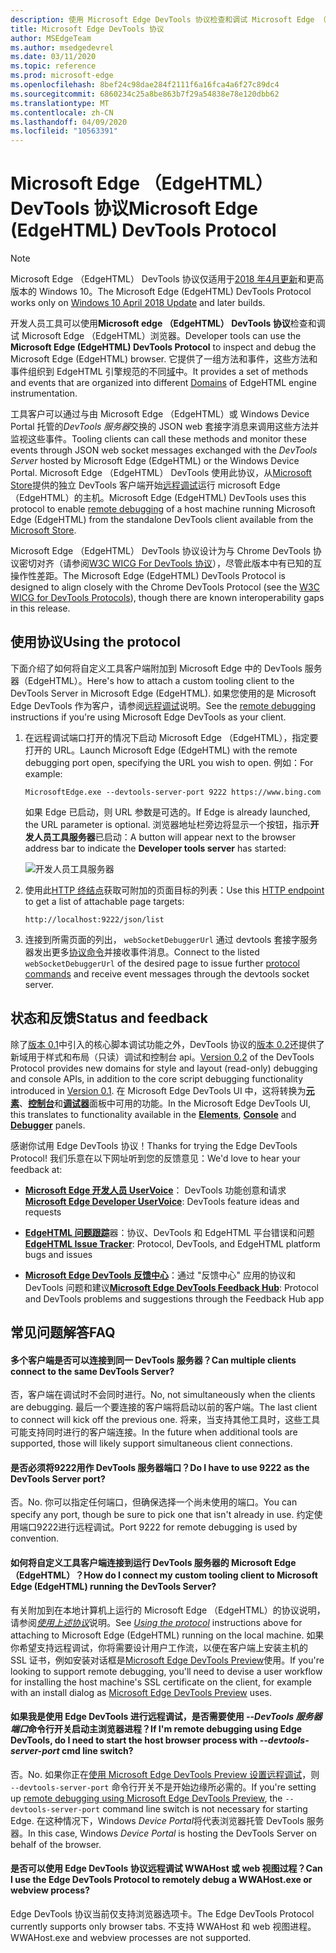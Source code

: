 ```yaml
---
description: 使用 Microsoft Edge DevTools 协议检查和调试 Microsoft Edge （EdgeHTML）浏览器。
title: Microsoft Edge DevTools 协议
author: MSEdgeTeam
ms.author: msedgedevrel
ms.date: 03/11/2020
ms.topic: reference
ms.prod: microsoft-edge
ms.openlocfilehash: 8bef24c98dae284f2111f6a16fca4a6f27c89dc4
ms.sourcegitcommit: 6860234c25a8be863b7f29a54838e78e120dbb62
ms.translationtype: MT
ms.contentlocale: zh-CN
ms.lasthandoff: 04/09/2020
ms.locfileid: "10563391"
---
```

# <span data-ttu-id="15a1f-103">Microsoft Edge （EdgeHTML） DevTools 协议</span><span class="sxs-lookup"><span data-stu-id="15a1f-103">Microsoft Edge (EdgeHTML) DevTools Protocol</span></span>

> [!NOTE]
> <span data-ttu-id="15a1f-104">Microsoft Edge （EdgeHTML） DevTools 协议仅适用于[2018 年4月更新](https://blogs.windows.com/windowsexperience/2018/04/30/how-to-get-the-windows-10-april-2018-update/#5VXkQMU41CJzZPER.97)和更高版本的 Windows 10。</span><span class="sxs-lookup"><span data-stu-id="15a1f-104">The Microsoft Edge (EdgeHTML) DevTools Protocol works only on [Windows 10 April 2018 Update](https://blogs.windows.com/windowsexperience/2018/04/30/how-to-get-the-windows-10-april-2018-update/#5VXkQMU41CJzZPER.97) and later builds.</span></span>

<span data-ttu-id="15a1f-105">开发人员工具可以使用**Microsoft edge （EdgeHTML） DevTools 协议**检查和调试 Microsoft Edge （EdgeHTML）浏览器。</span><span class="sxs-lookup"><span data-stu-id="15a1f-105">Developer tools can use the **Microsoft Edge (EdgeHTML) DevTools Protocol** to inspect and debug the Microsoft Edge (EdgeHTML) browser.</span></span> <span data-ttu-id="15a1f-106">它提供了一组方法和事件，这些方法和事件组织到 EdgeHTML 引擎规范的不同[域](0.2/domains/index.md)中。</span><span class="sxs-lookup"><span data-stu-id="15a1f-106">It provides a set of methods and events that are organized into different [Domains](0.2/domains/index.md) of EdgeHTML engine instrumentation.</span></span>

 <span data-ttu-id="15a1f-107">工具客户可以通过与由 Microsoft Edge （EdgeHTML）或 Windows Device Portal 托管的*DevTools 服务器*交换的 JSON web 套接字消息来调用这些方法并监视这些事件。</span><span class="sxs-lookup"><span data-stu-id="15a1f-107">Tooling clients can call these methods and monitor these events through JSON web socket messages exchanged with the *DevTools Server* hosted by Microsoft Edge (EdgeHTML) or the Windows Device Portal.</span></span> <span data-ttu-id="15a1f-108">Microsoft Edge （EdgeHTML） DevTools 使用此协议，从[Microsoft Store](https://www.microsoft.com/store/p/microsoft-edge-devtools-preview/9mzbfrmz0mnj)提供的独立 DevTools 客户端开始[远程调试](0.2/clients.md#microsoft-edge-devtools-preview)运行 microsoft Edge （EdgeHTML）的主机。</span><span class="sxs-lookup"><span data-stu-id="15a1f-108">Microsoft Edge (EdgeHTML) DevTools uses this protocol to enable [remote debugging](0.2/clients.md#microsoft-edge-devtools-preview) of a host machine running Microsoft Edge (EdgeHTML) from the standalone DevTools client available from the [Microsoft Store](https://www.microsoft.com/store/p/microsoft-edge-devtools-preview/9mzbfrmz0mnj).</span></span>

<span data-ttu-id="15a1f-109">Microsoft Edge （EdgeHTML） DevTools 协议设计为与 Chrome DevTools 协议密切对齐（请参阅[W3C WICG For DevTools 协议](https://github.com/WICG/devtools-protocol/)），尽管此版本中有已知的互操作性差距。</span><span class="sxs-lookup"><span data-stu-id="15a1f-109">The Microsoft Edge (EdgeHTML) DevTools Protocol is designed to align closely with the Chrome DevTools Protocol (see the [W3C WICG for DevTools Protocols](https://github.com/WICG/devtools-protocol/)), though there are known interoperability gaps in this release.</span></span>

## <span data-ttu-id="15a1f-110">使用协议</span><span class="sxs-lookup"><span data-stu-id="15a1f-110">Using the protocol</span></span>

<span data-ttu-id="15a1f-111">下面介绍了如何将自定义工具客户端附加到 Microsoft Edge 中的 DevTools 服务器（EdgeHTML）。</span><span class="sxs-lookup"><span data-stu-id="15a1f-111">Here's how to attach a custom tooling client to the DevTools Server in Microsoft Edge (EdgeHTML).</span></span> <span data-ttu-id="15a1f-112">如果您使用的是 Microsoft Edge DevTools 作为客户，请参阅[远程调试](0.2/clients.md#microsoft-edge-devtools-preview)说明。</span><span class="sxs-lookup"><span data-stu-id="15a1f-112">See the [remote debugging](0.2/clients.md#microsoft-edge-devtools-preview) instructions if you're using Microsoft Edge DevTools as your client.</span></span>

1. <span data-ttu-id="15a1f-113">在远程调试端口打开的情况下启动 Microsoft Edge （EdgeHTML），指定要打开的 URL。</span><span class="sxs-lookup"><span data-stu-id="15a1f-113">Launch Microsoft Edge (EdgeHTML) with the remote debugging port open, specifying the URL you wish to open.</span></span> <span data-ttu-id="15a1f-114">例如：</span><span class="sxs-lookup"><span data-stu-id="15a1f-114">For example:</span></span>

    ```
    MicrosoftEdge.exe --devtools-server-port 9222 https://www.bing.com
    ```

    <span data-ttu-id="15a1f-115">如果 Edge 已启动，则 URL 参数是可选的。</span><span class="sxs-lookup"><span data-stu-id="15a1f-115">If Edge is already launched, the URL parameter is optional.</span></span> <span data-ttu-id="15a1f-116">浏览器地址栏旁边将显示一个按钮，指示**开发人员工具服务器**已启动：</span><span class="sxs-lookup"><span data-stu-id="15a1f-116">A button will appear next to the browser address bar to indicate the **Developer tools server** has started:</span></span>

    ![开发人员工具服务器](media/developer-tools-server.png) 

2. <span data-ttu-id="15a1f-118">使用此[HTTP 终结点](0.2/http.md)获取可附加的页面目标的列表：</span><span class="sxs-lookup"><span data-stu-id="15a1f-118">Use this [HTTP endpoint](0.2/http.md) to get a list of attachable page targets:</span></span>

    ```
    http://localhost:9222/json/list
    ```

3. <span data-ttu-id="15a1f-119">连接到所需页面的列出， `webSocketDebuggerUrl` 通过 devtools 套接字服务器发出更多[协议命令](0.2/domains/index.md)并接收事件消息。</span><span class="sxs-lookup"><span data-stu-id="15a1f-119">Connect to the listed `webSocketDebuggerUrl` of the desired page to issue further [protocol commands](0.2/domains/index.md) and receive event messages through the devtools socket server.</span></span>

## <span data-ttu-id="15a1f-120">状态和反馈</span><span class="sxs-lookup"><span data-stu-id="15a1f-120">Status and feedback</span></span>

<span data-ttu-id="15a1f-121">除了[版本 0.1](0.1/index.md)中引入的核心脚本调试功能之外，DevTools 协议的[版本 0.2](0.2/index.md)还提供了新域用于样式和布局（只读）调试和控制台 api。</span><span class="sxs-lookup"><span data-stu-id="15a1f-121">[Version 0.2](0.2/index.md) of the DevTools Protocol provides new domains for style and layout (read-only) debugging and console APIs, in addition to the core script debugging functionality introduced in [Version 0.1](0.1/index.md).</span></span> <span data-ttu-id="15a1f-122">在 Microsoft Edge DevTools UI 中，这将转换为[**元素**](../devtools-guide/elements.md)、[**控制台**](../devtools-guide/console.md)和[**调试器**](../devtools-guide/debugger.md)面板中可用的功能。</span><span class="sxs-lookup"><span data-stu-id="15a1f-122">In the Microsoft Edge DevTools UI, this translates to functionality available in the [**Elements**](../devtools-guide/elements.md), [**Console**](../devtools-guide/console.md) and [**Debugger**](../devtools-guide/debugger.md) panels.</span></span>

<span data-ttu-id="15a1f-123">感谢你试用 Edge DevTools 协议！</span><span class="sxs-lookup"><span data-stu-id="15a1f-123">Thanks for trying the Edge DevTools Protocol!</span></span> <span data-ttu-id="15a1f-124">我们乐意在以下网址听到您的反馈意见：</span><span class="sxs-lookup"><span data-stu-id="15a1f-124">We'd love to hear your feedback at:</span></span>

 - <span data-ttu-id="15a1f-125">[**Microsoft Edge 开发人员 UserVoice**](https://wpdev.uservoice.com/forums/257854-microsoft-edge-developer?category_id=84475)： DevTools 功能创意和请求</span><span class="sxs-lookup"><span data-stu-id="15a1f-125">[**Microsoft Edge Developer UserVoice**](https://wpdev.uservoice.com/forums/257854-microsoft-edge-developer?category_id=84475): DevTools feature ideas and requests</span></span>

 - <span data-ttu-id="15a1f-126">[**EdgeHTML 问题跟踪**](https://developer.microsoft.com/microsoft-edge/platform/issues/)器：协议、DevTools 和 EdgeHTML 平台错误和问题</span><span class="sxs-lookup"><span data-stu-id="15a1f-126">[**EdgeHTML Issue Tracker**](https://developer.microsoft.com/microsoft-edge/platform/issues/): Protocol, DevTools, and EdgeHTML platform bugs and issues</span></span>

 - <span data-ttu-id="15a1f-127">[**Microsoft Edge DevTools 反馈中心**](feedback-hub:?referrer=microsoftEdge&tabID=2&newFeedback=true&ContextId=344)：通过 "反馈中心" 应用的协议和 DevTools 问题和建议</span><span class="sxs-lookup"><span data-stu-id="15a1f-127">[**Microsoft Edge DevTools Feedback Hub**](feedback-hub:?referrer=microsoftEdge&tabID=2&newFeedback=true&ContextId=344): Protocol and DevTools problems and suggestions through the Feedback Hub app</span></span>

## <span data-ttu-id="15a1f-128">常见问题解答</span><span class="sxs-lookup"><span data-stu-id="15a1f-128">FAQ</span></span>

#### <span data-ttu-id="15a1f-129">多个客户端是否可以连接到同一 DevTools 服务器？</span><span class="sxs-lookup"><span data-stu-id="15a1f-129">Can multiple clients connect to the same DevTools Server?</span></span>
<span data-ttu-id="15a1f-130">否，客户端在调试时不会同时进行。</span><span class="sxs-lookup"><span data-stu-id="15a1f-130">No, not simultaneously when the clients are debugging.</span></span> <span data-ttu-id="15a1f-131">最后一个要连接的客户端将启动以前的客户端。</span><span class="sxs-lookup"><span data-stu-id="15a1f-131">The last client to connect will kick off the previous one.</span></span> <span data-ttu-id="15a1f-132">将来，当支持其他工具时，这些工具可能支持同时进行的客户端连接。</span><span class="sxs-lookup"><span data-stu-id="15a1f-132">In the future when additional tools are supported, those will likely support simultaneous client connections.</span></span>

#### <span data-ttu-id="15a1f-133">是否必须将9222用作 DevTools 服务器端口？</span><span class="sxs-lookup"><span data-stu-id="15a1f-133">Do I have to use 9222 as the DevTools Server port?</span></span>
<span data-ttu-id="15a1f-134">否。</span><span class="sxs-lookup"><span data-stu-id="15a1f-134">No.</span></span> <span data-ttu-id="15a1f-135">你可以指定任何端口，但确保选择一个尚未使用的端口。</span><span class="sxs-lookup"><span data-stu-id="15a1f-135">You can specify any port, though be sure to pick one that isn't already in use.</span></span> <span data-ttu-id="15a1f-136">约定使用端口9222进行远程调试。</span><span class="sxs-lookup"><span data-stu-id="15a1f-136">Port 9222 for remote debugging is used by convention.</span></span>

#### <span data-ttu-id="15a1f-137">如何将自定义工具客户端连接到运行 DevTools 服务器的 Microsoft Edge （EdgeHTML）？</span><span class="sxs-lookup"><span data-stu-id="15a1f-137">How do I connect my custom tooling client to Microsoft Edge (EdgeHTML) running the DevTools Server?</span></span>
<span data-ttu-id="15a1f-138">有关附加到在本地计算机上运行的 Microsoft Edge （EdgeHTML）的协议说明，请参阅[*使用上述协议*](#using-the-protocol)说明。</span><span class="sxs-lookup"><span data-stu-id="15a1f-138">See [*Using the protocol*](#using-the-protocol) instructions above for attaching to Microsoft Edge (EdgeHTML) running on the local machine.</span></span> <span data-ttu-id="15a1f-139">如果你希望支持远程调试，你将需要设计用户工作流，以便在客户端上安装主机的 SSL 证书，例如安装对话框是[Microsoft Edge DevTools Preview](./0.2/clients.md#microsoft-edge-devtools-preview)使用。</span><span class="sxs-lookup"><span data-stu-id="15a1f-139">If you're looking to support remote debugging, you'll need to devise a user workflow for installing the host machine's SSL certificate on the client, for example with an install dialog as [Microsoft Edge DevTools Preview](./0.2/clients.md#microsoft-edge-devtools-preview) uses.</span></span>

#### <span data-ttu-id="15a1f-140">如果我是使用 Edge DevTools 进行远程调试，是否需要使用 *--DevTools 服务器端口*命令行开关启动主浏览器进程？</span><span class="sxs-lookup"><span data-stu-id="15a1f-140">If I'm remote debugging using Edge DevTools, do I need to start the host browser process with *--devtools-server-port* cmd line switch?</span></span> 
<span data-ttu-id="15a1f-141">否。</span><span class="sxs-lookup"><span data-stu-id="15a1f-141">No.</span></span> <span data-ttu-id="15a1f-142">如果你正在[使用 Microsoft Edge DevTools Preview 设置远程调试](./0.2/clients.md#microsoft-edge-devtools-preview)，则 `--devtools-server-port` 命令行开关不是开始边缘所必需的。</span><span class="sxs-lookup"><span data-stu-id="15a1f-142">If you're setting up [remote debugging using Microsoft Edge DevTools Preview](./0.2/clients.md#microsoft-edge-devtools-preview), the `--devtools-server-port` command line switch is not necessary for starting Edge.</span></span> <span data-ttu-id="15a1f-143">在这种情况下，Windows *Device Portal*将代表浏览器托管 DevTools 服务器。</span><span class="sxs-lookup"><span data-stu-id="15a1f-143">In this case, Windows *Device Portal* is hosting the DevTools Server on behalf of the browser.</span></span>

#### <span data-ttu-id="15a1f-144">是否可以使用 Edge DevTools 协议远程调试 WWAHost 或 web 视图过程？</span><span class="sxs-lookup"><span data-stu-id="15a1f-144">Can I use the Edge DevTools Protocol to remotely debug a WWAHost.exe or webview process?</span></span>
<span data-ttu-id="15a1f-145">Edge DevTools 协议当前仅支持浏览器选项卡。</span><span class="sxs-lookup"><span data-stu-id="15a1f-145">The Edge DevTools Protocol currently supports only browser tabs.</span></span> <span data-ttu-id="15a1f-146">不支持 WWAHost 和 web 视图进程。</span><span class="sxs-lookup"><span data-stu-id="15a1f-146">WWAHost.exe and webview processes are not supported.</span></span>
